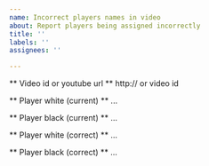 ```yaml
---
name: Incorrect players names in video
about: Report players being assigned incorrectly
title: ''
labels: ''
assignees: ''

---
```


** Video id or youtube url **
http:// or video id

** Player white (current) **
...

** Player black (current) **
...

** Player white (correct) **
...

** Player black (correct) **
...
